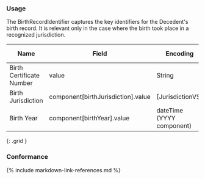 ### Usage

The BirthRecordIdentifier captures the key identifiers for the Decedent's birth record.
It is relevant only in the case where the birth took place in a recognized jurisdiction.


| **Name** |  **Field**   |  **Encoding**  |  **IJE Field Name(s)**  |
| ---------------| ------------------------ | ------------- | ------------------- |
| Birth Certificate Number   | value        | String | BCNO |
| Birth Jurisdiction   | component[birthJurisdiction].value  | [JurisdictionVS] | BSTATE  |
| Birth Year  | component[birthYear].value  | dateTime (YYYY component) | IDOB_YR  |
{: .grid }


### Conformance

{% include markdown-link-references.md %}
